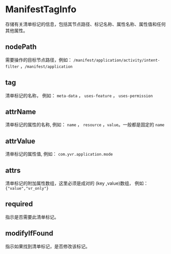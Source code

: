 # ManifestTagInfo

存储有关清单标记的信息，包括其节点路径、标记名称、属性名称、属性值和任何其他属性。

## nodePath

需要操作的目标节点路径，例如： `/manifest/application/activity/intent-filter` ，`/manifest/application`

## tag

清单标记的名称， 例如： `meta-data` ， `uses-feature` ， `uses-permission`

## attrName

清单标记的属性的名称, 例如： `name` ， `resource` ，`value`。一般都是固定的 `name`

## attrValue

清单标记的属性值, 例如： `com.yvr.application.mode`

## attrs

清单标记的附加属性数组，这里必须是成对的 (key ,value)数组， 例如： `{"value","vr_only"}`

## required

指示是否需要此清单标记。

## modifyIfFound

指示如果找到清单标记，是否修改该标记。
